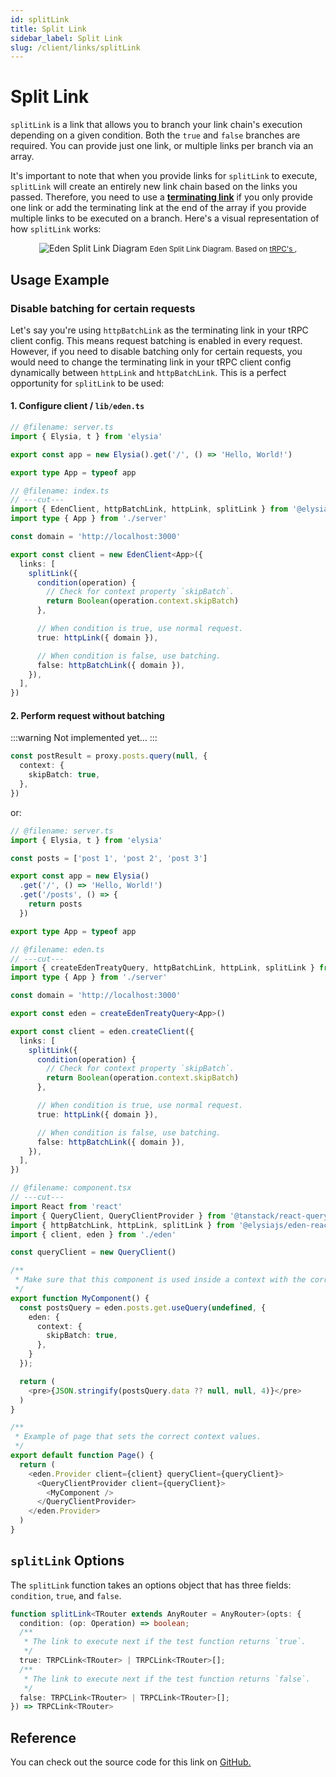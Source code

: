 ```yaml
---
id: splitLink
title: Split Link
sidebar_label: Split Link
slug: /client/links/splitLink
---
```


# Split Link

`splitLink` is a link that allows you to branch your link chain's execution depending on a given condition. Both the `true` and `false` branches are required. You can provide just one link, or multiple links per branch via an array.

It's important to note that when you provide links for `splitLink` to execute, `splitLink` will create an entirely new link chain based on the links you passed. Therefore, you need to use a [**terminating link**](./overview.md#the-terminating-link) if you only provide one link or add the terminating link at the end of the array if you provide multiple links to be executed on a branch. Here's a visual representation of how `splitLink` works:

<div align="center" style="marginBottom: 12px">
  <img src="/assets/split-link-diagram.png" alt="Eden Split Link Diagram"/>
  <small>
    <span>Eden Split Link Diagram. Based on </span>
    <a href="https://trpc.io/docs/client/links/splitLink" target="_blank">tRPC's </a>,
  </small>
</div>

## Usage Example

### Disable batching for certain requests

Let's say you're using `httpBatchLink` as the terminating link in your tRPC client config. This means request batching is enabled in every request. However, if you need to disable batching only for certain requests, you would need to change the terminating link in your tRPC client config dynamically between `httpLink` and `httpBatchLink`. This is a perfect opportunity for `splitLink` to be used:

#### 1. Configure client / `lib/eden.ts`

```typescript twoslash
// @filename: server.ts
import { Elysia, t } from 'elysia'

export const app = new Elysia().get('/', () => 'Hello, World!')

export type App = typeof app

// @filename: index.ts
// ---cut---
import { EdenClient, httpBatchLink, httpLink, splitLink } from '@elysiajs/eden-react-query'
import type { App } from './server'

const domain = 'http://localhost:3000'

export const client = new EdenClient<App>({
  links: [
    splitLink({
      condition(operation) {
        // Check for context property `skipBatch`.
        return Boolean(operation.context.skipBatch)
      },

      // When condition is true, use normal request.
      true: httpLink({ domain }),

      // When condition is false, use batching.
      false: httpBatchLink({ domain }),
    }),
  ],
})
```

#### 2. Perform request without batching

:::warning
Not implemented yet...
:::

```typescript
const postResult = proxy.posts.query(null, {
  context: {
    skipBatch: true,
  },
})
```

or:

```typescript twoslash
// @filename: server.ts
import { Elysia, t } from 'elysia'

const posts = ['post 1', 'post 2', 'post 3']

export const app = new Elysia()
  .get('/', () => 'Hello, World!')
  .get('/posts', () => {
    return posts
  })

export type App = typeof app

// @filename: eden.ts
// ---cut---
import { createEdenTreatyQuery, httpBatchLink, httpLink, splitLink } from '@elysiajs/eden-react-query'
import type { App } from './server'

const domain = 'http://localhost:3000'

export const eden = createEdenTreatyQuery<App>()

export const client = eden.createClient({
  links: [
    splitLink({
      condition(operation) {
        // Check for context property `skipBatch`.
        return Boolean(operation.context.skipBatch)
      },

      // When condition is true, use normal request.
      true: httpLink({ domain }),

      // When condition is false, use batching.
      false: httpBatchLink({ domain }),
    }),
  ],
})

// @filename: component.tsx
// ---cut---
import React from 'react'
import { QueryClient, QueryClientProvider } from '@tanstack/react-query'
import { httpBatchLink, httpLink, splitLink } from '@elysiajs/eden-react-query'
import { client, eden } from './eden'

const queryClient = new QueryClient()

/**
 * Make sure that this component is used inside a context with the correct client.
 */
export function MyComponent() {
  const postsQuery = eden.posts.get.useQuery(undefined, {
    eden: {
      context: {
        skipBatch: true,
      },
    }
  });

  return (
    <pre>{JSON.stringify(postsQuery.data ?? null, null, 4)}</pre>
  )
}

/**
 * Example of page that sets the correct context values.
 */
export default function Page() {
  return (
    <eden.Provider client={client} queryClient={queryClient}>
      <QueryClientProvider client={queryClient}>
        <MyComponent />
      </QueryClientProvider>
    </eden.Provider>
  )
}
```

## `splitLink` Options

The `splitLink` function takes an options object that has three fields: `condition`, `true`, and `false`.

```ts
function splitLink<TRouter extends AnyRouter = AnyRouter>(opts: {
  condition: (op: Operation) => boolean;
  /**
   * The link to execute next if the test function returns `true`.
   */
  true: TRPCLink<TRouter> | TRPCLink<TRouter>[];
  /**
   * The link to execute next if the test function returns `false`.
   */
  false: TRPCLink<TRouter> | TRPCLink<TRouter>[];
}) => TRPCLink<TRouter>
```

## Reference

You can check out the source code for this link on [GitHub.](https://github.com/trpc/trpc/blob/main/packages/client/src/links/splitLink.ts)
